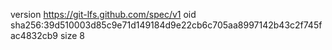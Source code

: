version https://git-lfs.github.com/spec/v1
oid sha256:39d510003d85c9e71d149184d9e22cb6c705aa8997142b43c2f745fac4832cb9
size 8
